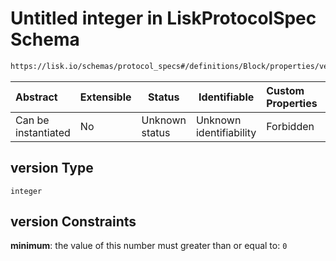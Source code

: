 # Untitled integer in LiskProtocolSpec Schema

```txt
https://lisk.io/schemas/protocol_specs#/definitions/Block/properties/version
```

| Abstract            | Extensible | Status         | Identifiable            | Custom Properties | Additional Properties | Access Restrictions | Defined In                                                                                     |
| :------------------ | ---------- | -------------- | ----------------------- | :---------------- | --------------------- | ------------------- | ---------------------------------------------------------------------------------------------- |
| Can be instantiated | No         | Unknown status | Unknown identifiability | Forbidden         | Allowed               | none                | [lisk_protocol_specs.schema.json\*](../lisk_protocol_specs.schema.json 'open original schema') |

## version Type

`integer`

## version Constraints

**minimum**: the value of this number must greater than or equal to: `0`

